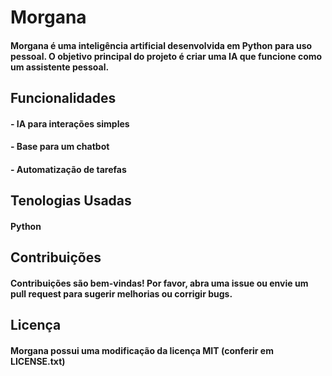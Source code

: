# Morgana
#### Morgana é uma inteligência artificial desenvolvida em Python para uso pessoal. O objetivo principal do projeto é criar uma IA que funcione como um assistente pessoal.

## Funcionalidades
#### - IA para interações simples 
#### - Base para um chatbot
#### - Automatização de tarefas

## Tenologias Usadas
#### Python

## Contribuições
#### Contribuições são bem-vindas! Por favor, abra uma issue ou envie um pull request para sugerir melhorias ou corrigir bugs.

## Licença
#### Morgana possui uma modificação da licença MIT (conferir em LICENSE.txt)